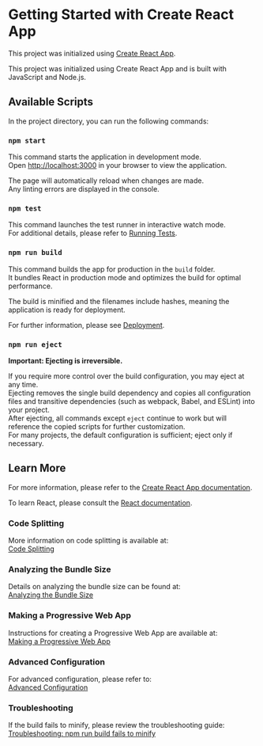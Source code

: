 # Getting Started with Create React App

This project was initialized using [Create React App](https://github.com/facebook/create-react-app).

This project was initialized using Create React App and is built with JavaScript and Node.js.

## Available Scripts

In the project directory, you can run the following commands:

### `npm start`

This command starts the application in development mode.  
Open [http://localhost:3000](http://localhost:3000) in your browser to view the application.

The page will automatically reload when changes are made.  
Any linting errors are displayed in the console.

### `npm test`

This command launches the test runner in interactive watch mode.  
For additional details, please refer to [Running Tests](https://facebook.github.io/create-react-app/docs/running-tests).

### `npm run build`

This command builds the app for production in the `build` folder.  
It bundles React in production mode and optimizes the build for optimal performance.

The build is minified and the filenames include hashes, meaning the application is ready for deployment.

For further information, please see [Deployment](https://facebook.github.io/create-react-app/docs/deployment).

### `npm run eject`

**Important: Ejecting is irreversible.**

If you require more control over the build configuration, you may eject at any time.  
Ejecting removes the single build dependency and copies all configuration files and transitive dependencies (such as webpack, Babel, and ESLint) into your project.  
After ejecting, all commands except `eject` continue to work but will reference the copied scripts for further customization.  
For many projects, the default configuration is sufficient; eject only if necessary.

## Learn More

For more information, please refer to the [Create React App documentation](https://facebook.github.io/create-react-app/docs/getting-started).

To learn React, please consult the [React documentation](https://reactjs.org/).

### Code Splitting

More information on code splitting is available at:  
[Code Splitting](https://facebook.github.io/create-react-app/docs/code-splitting)

### Analyzing the Bundle Size

Details on analyzing the bundle size can be found at:  
[Analyzing the Bundle Size](https://facebook.github.io/create-react-app/docs/analyzing-the-bundle-size)

### Making a Progressive Web App

Instructions for creating a Progressive Web App are available at:  
[Making a Progressive Web App](https://facebook.github.io/create-react-app/docs/making-a-progressive-web-app)

### Advanced Configuration

For advanced configuration, please refer to:  
[Advanced Configuration](https://facebook.github.io/create-react-app/docs/advanced-configuration)

### Troubleshooting

If the build fails to minify, please review the troubleshooting guide:  
[Troubleshooting: npm run build fails to minify](https://facebook.github.io/create-react-app/docs/troubleshooting#npm-run-build-fails-to-minify)
